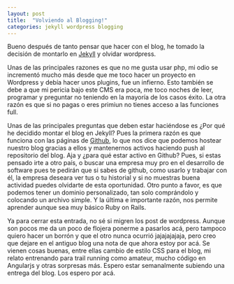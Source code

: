 ```yaml
---
layout: post
title:  "Volviendo al Blogging!"
categories: jekyll wordpress blogging
---
```


Bueno después de tanto pensar que hacer con el blog, he tomado la decisión de montarlo en [Jekyll][Jekyll] y olvidar wordpress.

Unas de las principales razones es que no me gusta usar php, mi odio se incrementó mucho más desde que me toco hacer un proyecto en Wordpress y debía hacer unos plugins, fue un infierno. Esto también se debe a que mi pericia bajo este CMS era poca, me toco noches de leer, programar y preguntar no teniendo en la mayoría de los casos éxito. La otra razón es que si no pagas o eres primiun no tienes acceso a las funciones full.

Unas de las principales preguntas que deben estar haciéndose es ¿Por qué he decidido montar el blog en Jekyll? Pues la primera razón es que funciona con las páginas de [Github][Github], lo que nos dice que podemos hostear nuestro blog gracias a ellos y mantenernos activos haciendo push al repositorio del blog. Aja y ¿para qué estar activo en Github? Pues, si estas pensado irte a otro país, o buscar una empresa muy pro en el desarrollo de software pues te pedirán que si sabes de github, como usarlo y trabajar con él, la empresa deseara ver  tus o tu historial y si no muestras buena actividad puedes olvidarte de esta oportunidad.  Otro punto a favor, es que podemos tener un dominio personalizado, tan solo comprándolo y colocando un archivo simple.  Y la última e importante razón, nos permite aprender aunque sea muy básico Ruby on Rails.

Ya para cerrar esta entrada, no sé si migren los post de wordpress. Aunque son pocos me da un poco de flojera ponerme a pasarlos acá, pero tampoco quiero hacer un borrón y que el otro nunca ocurrió jajajajajaja, pero creo que dejare en el antiguo blog una nota de que ahora estoy por acá. Se vienen cosas buenas, entre ellas cambio de estilo CSS para el blog, mi relato entrenando para trail running como amateur, mucho código en Angularjs y otras sorpresas más. Espero estar semanalmente subiendo una entrega del blog.
Los espero por acá.


[Jekyll]: https://jekyllrb.com/
[Github]: ttps://github.com
